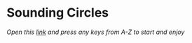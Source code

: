 # Sounding Circles
*Open this [link](bluehawk28.github.io/sounding-circles/) and press any keys from A-Z to start and enjoy*
